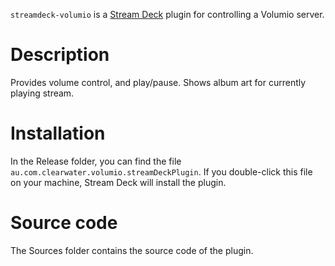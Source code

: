 
`streamdeck-volumio` is a [Stream Deck](https://developer.elgato.com/documentation/stream-deck/) plugin for controlling a Volumio server.

# Description

Provides volume control, and play/pause.  Shows album art for currently playing stream.

# Installation

In the Release folder, you can find the file `au.com.clearwater.volumio.streamDeckPlugin`. If you double-click this file on your machine, Stream Deck will install the plugin.


# Source code

The Sources folder contains the source code of the plugin.
